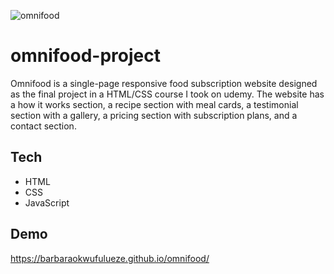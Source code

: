 ![omnifood](https://user-images.githubusercontent.com/17248394/168561469-45296206-27b4-4969-913d-53acebb3ac3a.png)

# omnifood-project
Omnifood is a single-page responsive food subscription website designed as the final project in a HTML/CSS course I took on udemy. The website has a how it works section, a recipe section with meal cards, a testimonial section with a gallery, a pricing section with subscription plans, and a contact section.

## Tech

- HTML
- CSS
- JavaScript

## Demo
https://barbaraokwufulueze.github.io/omnifood/

